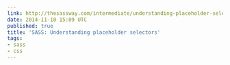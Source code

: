 ```yaml
---
link: http://thesassway.com/intermediate/understanding-placeholder-selectors
date: 2014-11-10 15:09 UTC
published: true
title: 'SASS: Understanding placeholder selectors'
tags:
- sass
- css
---
```



